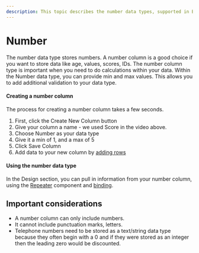```yaml
---
description: This topic describes the number data types, supported in Budibase
---
```


# Number

The number data type stores numbers.  A number column is a good choice if you want to store data like age,  values, scores, IDs. The number column type is important when you need to do calculations within your data. Within the Number data type, you can provide min and max values. This allows you to add additional validation to your data type. 



#### Creating a number column

The process for creating a number column takes a few seconds.

1. First, click the Create New Column button
2. Give your column a name - we used Score in the video above.
3. Choose Number as your data type
4. Give it a min of 1, and a max of 5
5. Click Save Column
6. Add data to your new column by [adding rows](broken-reference)

####

#### Using the number data type

In the Design section, you can pull in information from your number column, using the [Repeater](../../design/components/repeater.md) component and [binding](../../design/binding.md).

## Important considerations

* A number column can only include numbers. 
* It cannot include punctuation marks, letters.
* Telephone numbers need to be stored as a text/string data type because they often begin with a 0 and if they were stored as an integer then the leading zero would be discounted.

